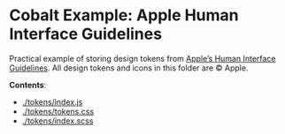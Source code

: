 # Cobalt Example: Apple Human Interface Guidelines

Practical example of storing design tokens from [Apple’s Human Interface Guidelines](https://developer.apple.com/design/human-interface-guidelines/). All design tokens and icons in this folder are © Apple.

**Contents**:

- [./tokens/index.js](./tokens/index.js)
- [./tokens/tokens.css](./tokens/tokens.css)
- [./tokens/index.scss](./tokens/index.scss)
